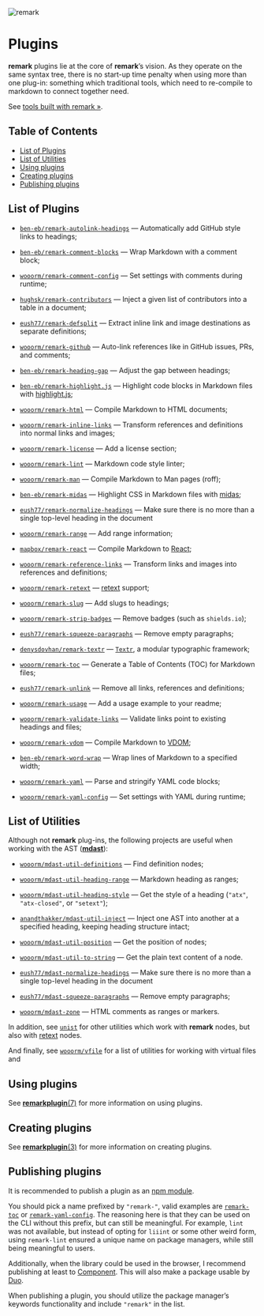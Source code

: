 ![remark](https://cdn.rawgit.com/wooorm/remark/master/logo.svg)

# Plugins

**remark** plugins lie at the core of **remark**’s vision. As they operate on
the same syntax tree, there is no start-up time penalty when using more than
one plug-in: something which traditional tools, which need to re-compile
to markdown to connect together need.

See [tools built with remark »](https://github.com/wooorm/remark/blob/master/doc/products.md).

## Table of Contents

*   [List of Plugins](#list-of-plugins)
*   [List of Utilities](#list-of-utilities)
*   [Using plugins](#using-plugins)
*   [Creating plugins](#creating-plugins)
*   [Publishing plugins](#publishing-plugins)

## List of Plugins

*   [`ben-eb/remark-autolink-headings`](https://github.com/ben-eb/remark-autolink-headings)
    — Automatically add GitHub style links to headings;

*   [`ben-eb/remark-comment-blocks`](https://github.com/ben-eb/remark-comment-blocks)
    — Wrap Markdown with a comment block;

*   [`wooorm/remark-comment-config`](https://github.com/wooorm/remark-comment-config)
    — Set settings with comments during runtime;

*   [`hughsk/remark-contributors`](https://github.com/hughsk/remark-contributors)
    — Inject a given list of contributors into a table in a document;

*   [`eush77/remark-defsplit`](https://github.com/eush77/remark-defsplit)
    — Extract inline link and image destinations as separate definitions;

*   [`wooorm/remark-github`](https://github.com/wooorm/remark-github)
    — Auto-link references like in GitHub issues, PRs, and comments;

*   [`ben-eb/remark-heading-gap`](https://github.com/ben-eb/remark-heading-gap)
    — Adjust the gap between headings; 

*   [`ben-eb/remark-highlight.js`](https://github.com/ben-eb/remark-highlight.js)
    — Highlight code blocks in Markdown files with
    [highlight.js](https://github.com/isagalaev/highlight.js);

*   [`wooorm/remark-html`](https://github.com/wooorm/remark-html)
    — Compile Markdown to HTML documents;

*   [`wooorm/remark-inline-links`](https://github.com/wooorm/remark-inline-links)
    — Transform references and definitions into normal links and images;

*   [`wooorm/remark-license`](https://github.com/wooorm/remark-license)
    — Add a license section;

*   [`wooorm/remark-lint`](https://github.com/wooorm/remark-lint)
    — Markdown code style linter;

*   [`wooorm/remark-man`](https://github.com/wooorm/remark-man)
    — Compile Markdown to Man pages (roff);

*   [`ben-eb/remark-midas`](https://github.com/ben-eb/remark-midas)
    — Highlight CSS in Markdown files with [midas](https://github.com/ben-eb/midas);

*   [`eush77/remark-normalize-headings`](https://github.com/eush77/remark-normalize-headings)
    — Make sure there is no more than a single top-level heading in the document

*   [`wooorm/remark-range`](https://github.com/wooorm/remark-range)
    — Add range information;

*   [`mapbox/remark-react`](https://github.com/mapbox/remark-react)
    — Compile Markdown to [React](https://github.com/facebook/react);

*   [`wooorm/remark-reference-links`](https://github.com/wooorm/remark-reference-links)
    — Transform links and images into references and definitions;

*   [`wooorm/remark-retext`](https://github.com/wooorm/remark-retext)
    — [retext](https://github.com/wooorm/retext) support;

*   [`wooorm/remark-slug`](https://github.com/wooorm/remark-slug)
    — Add slugs to headings;

*   [`wooorm/remark-strip-badges`](https://github.com/wooorm/remark-strip-badges)
    — Remove badges (such as `shields.io`);

*   [`eush77/remark-squeeze-paragraphs`](https://github.com/eush77/remark-squeeze-paragraphs)
    — Remove empty paragraphs;

*   [`denysdovhan/remark-textr`](https://github.com/denysdovhan/remark-textr)
    — [`Textr`](https://github.com/shuvalov-anton/textr), a modular typographic
    framework;

*   [`wooorm/remark-toc`](https://github.com/wooorm/remark-toc)
    — Generate a Table of Contents (TOC) for Markdown files;

*   [`eush77/remark-unlink`](https://github.com/eush77/remark-unlink)
    — Remove all links, references and definitions;

*   [`wooorm/remark-usage`](https://github.com/wooorm/remark-usage)
    — Add a usage example to your readme;

*   [`wooorm/remark-validate-links`](https://github.com/wooorm/remark-validate-links)
    — Validate links point to existing headings and files;

*   [`wooorm/remark-vdom`](https://github.com/wooorm/remark-vdom)
    — Compile Markdown to [VDOM](https://github.com/Matt-Esch/virtual-dom/);

*   [`ben-eb/remark-word-wrap`](https://github.com/ben-eb/remark-word-wrap)
    — Wrap lines of Markdown to a specified width; 

*   [`wooorm/remark-yaml`](https://github.com/wooorm/remark-yaml)
    — Parse and stringify YAML code blocks;

*   [`wooorm/remark-yaml-config`](https://github.com/wooorm/remark-yaml-config)
    — Set settings with YAML during runtime;

## List of Utilities

Although not **remark** plug-ins, the following projects are useful when
working with the AST ([**mdast**](https://github.com/wooorm/mdast)):

*   [`wooorm/mdast-util-definitions`](https://github.com/wooorm/mdast-util-definitions)
    — Find definition nodes;

*   [`wooorm/mdast-util-heading-range`](https://github.com/wooorm/mdast-util-heading-range)
    — Markdown heading as ranges;

*   [`wooorm/mdast-util-heading-style`](https://github.com/wooorm/mdast-util-heading-style)
    — Get the style of a heading (`"atx"`, `"atx-closed"`, or `"setext"`);

*   [`anandthakker/mdast-util-inject`](https://github.com/anandthakker/mdast-util-inject)
    — Inject one AST into another at a specified heading, keeping heading
    structure intact;

*   [`wooorm/mdast-util-position`](https://github.com/wooorm/mdast-util-position)
    — Get the position of nodes;

*   [`wooorm/mdast-util-to-string`](https://github.com/wooorm/mdast-util-to-string)
    — Get the plain text content of a node.

*   [`eush77/mdast-normalize-headings`](https://github.com/eush77/mdast-normalize-headings)
    — Make sure there is no more than a single top-level heading in the document

*   [`eush77/mdast-squeeze-paragraphs`](https://github.com/eush77/mdast-squeeze-paragraphs)
    — Remove empty paragraphs;

*   [`wooorm/mdast-zone`](https://github.com/wooorm/mdast-zone)
    — HTML comments as ranges or markers.

In addition, see [`unist`](https://github.com/wooorm/unist#unist-node-utilties)
for other utilities which work with **remark** nodes, but also with
[retext](https://github.com/wooorm/retext) nodes.

And finally, see [`wooorm/vfile`](https://github.com/wooorm/vfile#related-tools)
for a list of utilities for working with virtual files and

## Using plugins

See [**remarkplugin**(7)](https://github.com/wooorm/remark/blob/master/doc/remarkplugin.7.md)
for more information on using plugins.

## Creating plugins

See [**remarkplugin**(3)](https://github.com/wooorm/remark/blob/master/doc/remarkplugin.3.md)
for more information on creating plugins.

## Publishing plugins

It is recommended to publish a plugin as an
[npm module](https://docs.npmjs.com/getting-started/publishing-npm-packages).

You should pick a name prefixed by `"remark-"`, valid examples are
[`remark-toc`](https://www.npmjs.com/package/remark-toc) or
[`remark-yaml-config`](https://www.npmjs.com/package/remark-yaml-config).
The reasoning here is that they can be used on the CLI without this prefix,
but can still be meaningful. For example, `lint` was not available, but instead
of opting for `liiint` or some other weird form, using `remark-lint` ensured a
unique name on package managers, while still being meaningful to users.

Additionally, when the library could be used in the browser, I recommend
publishing at least to [Component](https://github.com/componentjs/guide/blob/master/creating-components/publishing.md).
This will also make a package usable by [Duo](https://github.com/duojs/duo).

When publishing a plugin, you should utilize the package manager’s keywords
functionality and include `"remark"` in the list.
